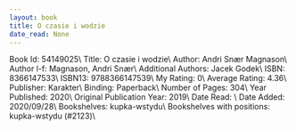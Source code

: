 ```yaml
---
layout: book
title: O czasie i wodzie
date_read: None
---
```


Book Id: 54149025\ 
Title: O czasie i wodzie\ 
Author: Andri Snær Magnason\ 
Author l-f: Magnason, Andri Snær\ 
Additional Authors: Jacek Godek\ 
ISBN: 8366147533\ 
ISBN13: 9788366147539\ 
My Rating: 0\ 
Average Rating: 4.36\ 
Publisher: Karakter\ 
Binding: Paperback\ 
Number of Pages: 304\ 
Year Published: 2020\ 
Original Publication Year: 2019\ 
Date Read: \ 
Date Added: 2020/09/28\ 
Bookshelves: kupka-wstydu\ 
Bookshelves with positions: kupka-wstydu (#2123)\ 


